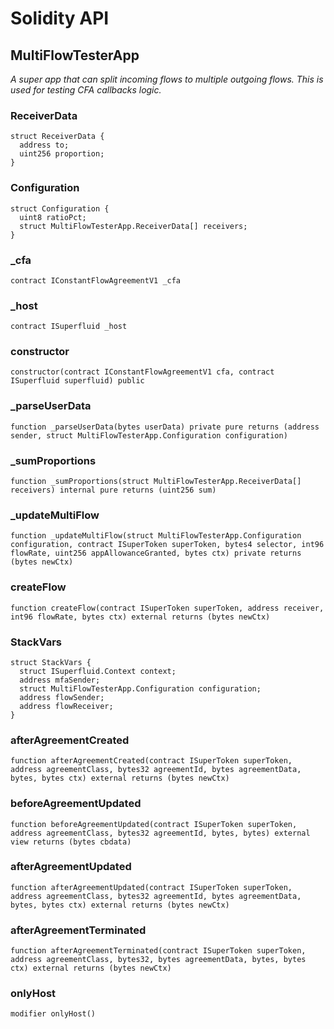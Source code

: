 # Solidity API

## MultiFlowTesterApp

_A super app that can split incoming flows to multiple outgoing flows.
     This is used for testing CFA callbacks logic._

### ReceiverData

```solidity
struct ReceiverData {
  address to;
  uint256 proportion;
}
```

### Configuration

```solidity
struct Configuration {
  uint8 ratioPct;
  struct MultiFlowTesterApp.ReceiverData[] receivers;
}
```

### _cfa

```solidity
contract IConstantFlowAgreementV1 _cfa
```

### _host

```solidity
contract ISuperfluid _host
```

### constructor

```solidity
constructor(contract IConstantFlowAgreementV1 cfa, contract ISuperfluid superfluid) public
```

### _parseUserData

```solidity
function _parseUserData(bytes userData) private pure returns (address sender, struct MultiFlowTesterApp.Configuration configuration)
```

### _sumProportions

```solidity
function _sumProportions(struct MultiFlowTesterApp.ReceiverData[] receivers) internal pure returns (uint256 sum)
```

### _updateMultiFlow

```solidity
function _updateMultiFlow(struct MultiFlowTesterApp.Configuration configuration, contract ISuperToken superToken, bytes4 selector, int96 flowRate, uint256 appAllowanceGranted, bytes ctx) private returns (bytes newCtx)
```

### createFlow

```solidity
function createFlow(contract ISuperToken superToken, address receiver, int96 flowRate, bytes ctx) external returns (bytes newCtx)
```

### StackVars

```solidity
struct StackVars {
  struct ISuperfluid.Context context;
  address mfaSender;
  struct MultiFlowTesterApp.Configuration configuration;
  address flowSender;
  address flowReceiver;
}
```

### afterAgreementCreated

```solidity
function afterAgreementCreated(contract ISuperToken superToken, address agreementClass, bytes32 agreementId, bytes agreementData, bytes, bytes ctx) external returns (bytes newCtx)
```

### beforeAgreementUpdated

```solidity
function beforeAgreementUpdated(contract ISuperToken superToken, address agreementClass, bytes32 agreementId, bytes, bytes) external view returns (bytes cbdata)
```

### afterAgreementUpdated

```solidity
function afterAgreementUpdated(contract ISuperToken superToken, address agreementClass, bytes32 agreementId, bytes agreementData, bytes, bytes ctx) external returns (bytes newCtx)
```

### afterAgreementTerminated

```solidity
function afterAgreementTerminated(contract ISuperToken superToken, address agreementClass, bytes32, bytes agreementData, bytes, bytes ctx) external returns (bytes newCtx)
```

### onlyHost

```solidity
modifier onlyHost()
```


